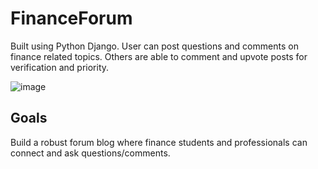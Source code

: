 # FinanceForum
Built using Python Django. User can post questions and comments on finance related topics. Others are able to comment and upvote posts for verification and priority.


![image](https://user-images.githubusercontent.com/75659218/190843451-d2bd9775-7041-43a4-9c4a-ca5039c6d9e4.png)

## Goals
Build a robust forum blog where finance students and professionals can connect and ask questions/comments.
